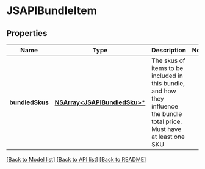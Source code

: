 # JSAPIBundleItem

## Properties
Name | Type | Description | Notes
------------ | ------------- | ------------- | -------------
**bundledSkus** | [**NSArray&lt;JSAPIBundledSku&gt;***](JSAPIBundledSku.md) | The skus of items to be included in this bundle, and how they influence the bundle total price.  Must have at least one SKU | 

[[Back to Model list]](../README.md#documentation-for-models) [[Back to API list]](../README.md#documentation-for-api-endpoints) [[Back to README]](../README.md)


